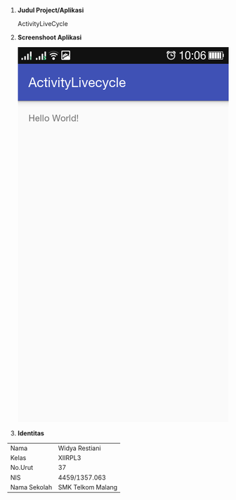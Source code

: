 1.  <b>Judul Project/Aplikasi</b>
    <p>ActivityLiveCycle</p>
2.  <b>Screenshoot Aplikasi</b>
        <p>![SS1](https://github.com/dyre07/ActivityLivecycle/blob/master/Screenshot_2016-10-31-10-06-03.png)</p>
3.  <b>Identitas</b>
<table>
<tr>
    <td>Nama</td> 
    <td>Widya Restiani</td></tr>
<tr>
    <td>Kelas</td>
    <td>XIIRPL3</td></tr>
<tr>
    <td>No.Urut</td>
    <td>37</td>
<tr>
    <td>NIS</td>
    <td>4459/1357.063</td></tr>
<tr>
    <td>Nama Sekolah</td>
    <td>SMK Telkom Malang</td></tr> 
</table>
